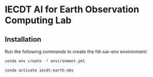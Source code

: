 # IECDT AI for Earth Observation Computing Lab

## Installation

Run the following commands to create the fdl-sar-env environment:

```bash
conda env create -f environment.yml

conda activate iecdt-earth-obs
```